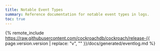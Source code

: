 ```yaml
---
title: Notable Event Types
summary: Reference documentation for notable event types in logs.
toc: true
---
```


{% remote_include https://raw.githubusercontent.com/cockroachdb/cockroach/release-{{ page.version.version | replace: "v", "" }}/docs/generated/eventlog.md %}
